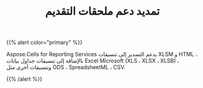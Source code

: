 ﻿---
title: تمديد دعم ملحقات التقديم
type: docs
weight: 40
url: /ar/reportingservices/extended-rendering-extensions-support/
---
{{% alert color="primary" %}} 

 Aspose.Cells for Reporting Services يدعم التصدير إلى تنسيقات XLSM و HTML ، بالإضافة إلى تنسيقات جداول بيانات Excel Microsoft (XLS ، XLSX ، XLSB) ، وتنسيقات أخرى مثل ODS ، SpreadsheetML ، CSV.

{{% /alert %}}
